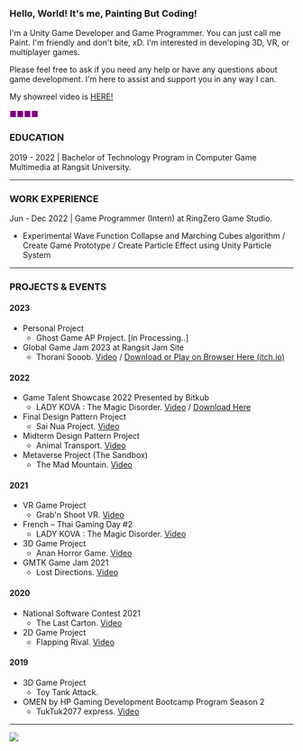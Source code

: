 ### Hello, World! It's me, Painting But Coding!

I'm a Unity Game Developer and Game Programmer. You can just call me Paint. I'm friendly and don't bite, xD. I'm interested in developing 3D, VR, or multiplayer games.

Please feel free to ask if you need any help or have any questions about game development. I'm here to assist and support you in any way I can.

My showreel video is [HERE!](https://www.youtube.com/watch?v=_oCcA9vUefs)


<span style="color: purple">■■■■</span>
### EDUCATION

2019 - 2022 | Bachelor of Technology Program in Computer Game Multimedia at Rangsit University.


----
### WORK EXPERIENCE

Jun - Dec 2022 | Game Programmer (Intern) at RingZero Game Studio.
- Experimental Wave Function Collapse and Marching Cubes algorithm / Create Game Prototype / Create Particle Effect using Unity Particle System
----
### PROJECTS & EVENTS

#### 2023
- Personal Project
    - Ghost Game AP Project. [in Processing..]
- Global Game Jam 2023 at Rangsit Jam Site
    - Thorani Sooob. [Video](https://www.youtube.com/watch?v=ckGDauvEDzw) / [Download or Play on Browser Here (itch.io)](https://werasilz.itch.io/thorani-sooob)


#### 2022
- Game Talent Showcase 2022 Presented by Bitkub
    - LADY KOVA : The Magic Disorder. [Video](https://youtu.be/1_0N6UYaXuQ) / [Download Here](https://ladykova.itch.io/lady-kova-the-magic-disorder)
- Final Design Pattern Project
    - Sai Nua Project. [Video](https://www.youtube.com/watch?v=WEBYt0fmdFo)
- Midterm Design Pattern Project
    - Animal Transport. [Video](https://www.youtube.com/watch?v=VA8EE3rOgQc)
- Metaverse Project (The Sandbox)
    - The Mad Mountain. [Video](https://www.youtube.com/watch?v=_hns9TZlAUA)


#### 2021
- VR Game Project
    - Grab'n Shoot VR. [Video](https://youtu.be/WOkTBJXtwHo)
- French – Thai Gaming Day #2
    - LADY KOVA : The Magic Disorder. [Video](https://youtu.be/1_0N6UYaXuQ)
- 3D Game Project
    - Anan Horror Game. [Video](https://youtu.be/gApbeT6qsAo)
- GMTK Game Jam 2021
    - Lost Directions. [Video](https://youtu.be/JmYGcF_nGXk)


#### 2020
- National Software Contest 2021
    - The Last Carton. [Video](https://www.youtube.com/watch?v=Fu30ltSezBw)
- 2D Game Project
    - Flapping Rival. [Video](https://www.youtube.com/watch?v=3qfz5rLnCHk)


#### 2019
- 3D Game Project
    - Toy Tank Attack.
- OMEN by HP Gaming Development Bootcamp Program Season 2
    - TukTuk2077 express. [Video](https://youtu.be/50kIg9K64UU)

----
![](https://komarev.com/ghpvc/?username=Paint-Thanapat&style=flat-square&label=Visitors)
<!--
**Paint-Thanapat/Paint-Thanapat** is a ✨ _special_ ✨ repository because its `README.md` (this file) appears on your GitHub profile.

Here are some ideas to get you started:

- 🔭 I’m currently working on ...
- 🌱 I’m currently learning ...
- 👯 I’m looking to collaborate on ...
- 🤔 I’m looking for help with ...
- 💬 Ask me about ...
- 📫 How to reach me: ...
- 😄 Pronouns: ...
- ⚡ Fun fact: ...
-->
